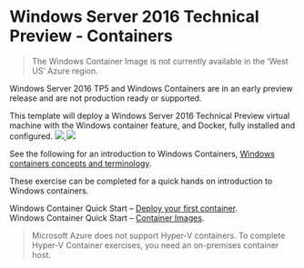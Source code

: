 # Windows Server 2016 Technical Preview - Containers

> The Windows Container Image is not currently available in the ‘West US’ Azure region.

Windows Server 2016 TP5 and Windows Containers are in an early preview release and are not production ready or supported.

This template will deploy a Windows Server 2016 Technical Preview virtual machine with the Windows container feature, and Docker, fully installed and configured.
<a href="https://portal.azure.com/#create/Microsoft.Template/uri/https%3A%2F%2Fraw.githubusercontent.com%2FMicrosoft%2FVirtualization-Documentation%2Faztemplateupdate%2Fwindows-server-containers-preview%2Fazuredeploy.json" target="_blank">
    <img src="http://azuredeploy.net/deploybutton.png"/>
</a>
<a href="http://armviz.io/#/?load=https%3A%2F%2Fraw.githubusercontent.com%2FAzure%2Fazure-quickstart-templates%2Fmaster%2Fwindows-server-containers-preview%2Fazuredeploy.json" target="_blank">
    <img src="http://armviz.io/visualizebutton.png"/>
</a>

See the following for an introduction to Windows Containers, [Windows containers concepts and terminology]( https://msdn.microsoft.com/en-us/virtualization/windowscontainers/quick_start/quick_start).

These exercise can be completed for a quick hands on introduction to Windows containers.

Windows Container Quick Start – [Deploy your first container]( https://msdn.microsoft.com/en-us/virtualization/windowscontainers/quick_start/quick_start_windows_server#4-deploy-your-first-container).  
Windows Container Quick Start – [Container Images](https://msdn.microsoft.com/en-us/virtualization/windowscontainers/quick_start/quick_start_images).

> Microsoft Azure does not support Hyper-V containers. To complete Hyper-V Container exercises, you need an on-premises container host.    
